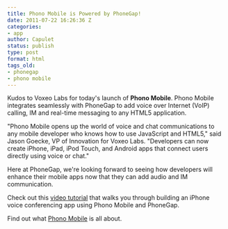 ```yaml
---
title: Phono Mobile is Powered by PhoneGap!
date: 2011-07-22 16:26:36 Z
categories:
- app
author: Capulet
status: publish
type: post
format: html
tags_old:
- phonegap
- phono mobile
---
```


Kudos to Voxeo Labs for today's launch of **Phono Mobile**. Phono Mobile integrates seamlessly with PhoneGap to add voice over Internet (VoIP) calling, IM and real-time messaging to any HTML5 application.

"Phono Mobile opens up the world of voice and chat communications to any mobile developer who knows how to use JavaScript and HTML5," said Jason Goecke, VP of Innovation for Voxeo Labs. "Developers can now create iPhone, iPad, iPod Touch, and Android apps that connect users directly using voice or chat."

Here at PhoneGap, we're looking forward to seeing how developers will enhance their mobile apps now that they can add audio and IM communication.

Check out this [video tutorial](http://blog.phono.com/2011/07/22/video-how-to-build-an-iphone-voice-conferencing-app-using-phono-mobile-and-phonegap/?utm_source=wordtwit&utm_medium=social&utm_campaign=wordtwit) that walks you through building an iPhone voice conferencing app using Phono Mobile and PhoneGap.

Find out what [Phono Mobile](http://phono.com/mobile) is all about.
